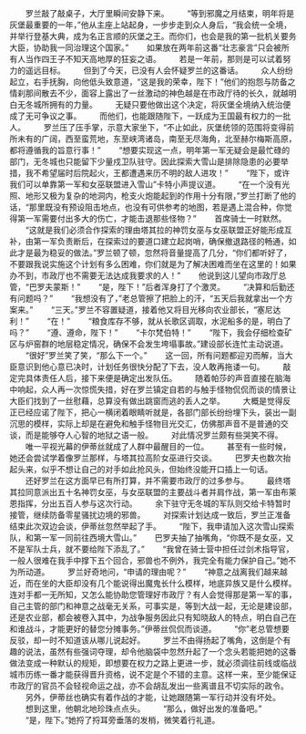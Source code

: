 　　罗兰敲了敲桌子，大厅里瞬间安静下来。
　　“等到邪魔之月结束，明年将是灰堡最重要的一年，”他从主座上站起身，一步步走到众人身后，“我会统一全境，并举行登基大典，成为名正言顺的灰堡之王。而你们，也会是我的第一批机关要务大臣，协助我一同治理这个国家。”
　　如果放在两年前这番“壮志豪言”只会被所有人当作四王子不知天高地厚的狂妄之语。
　　若是一年前，那则是可以试着努力的遥远目标。
　　但到了今天，已没有人会怀疑罗兰的这番话。
　　众人纷纷起立，右手抚胸，向他低头致意道，“这是我的荣幸，陛下！”他们的抱怨与防备之情刹那间散去不少，面容上露出了一丝激动的神色越是在市政厅待的长久，就越明白无冬城所拥有的力量。
　　无疑只要他做出这个决定，将灰堡全境纳入统治便成了无可争议之事。
　　而他们，也能跟随陛下，一跃成为王国最有权力的一批人。
　　罗兰压了压手掌，示意大家坐下，“不止如此，灰堡统领的范围将变得前所未有的广阔，西至蛮荒地，东至峡湾诸岛，南至无尽海角，北至赫尔梅斯高原，都将遵循我的旨意行事！”
　　“想要实现这一点，明年第一军无疑会是最忙碌的部门，无冬城也只能留下少量戍卫队驻守。因此探索大雪山是排除隐患的必要举措，我不希望届时后院起火，王都遭遇来历不明的敌人进攻！”
　　“陛下，或许我们可以单靠第一军和女巫联盟进入雪山”卡特小声提议道。
　　“在一个没有光照、地形又极为复杂的地洞内，枪支火炮能起到的作用十分有限，”罗兰打断了他的话，“那里既没有预设阻击地点，也没有可供参考的地图，若是遇上混合种，你觉得第一军需要付出多大的伤亡，才能击退那些怪物？”
　　首席骑士一时默然。
　　“这就是我们必须合作探索的理由塔其拉的神罚女巫与女巫联盟正好能形成互补，由第一军负责断后，在探索过的要道口建立起岗哨，确保撤退路径的畅通，如此才是最为稳妥的做法。”罗兰顿了顿，忽然将音量提高了几分，“你们都听好了，不要跟我说实施这个计划有多么困难，你们就是为了解决困难而坐在这里的！如果办不到，市政厅也不需要无法达成我要求的人！”
　　他说到这儿望向市政厅总管，“巴罗夫蒙斯！”
　　“是，陛下！”后者浑身打了个激灵。
　　“决算和后勤还有问题吗？”
　　“我想没有了，”老总管擦了把脸上的汗，“五天后我就拿出一个方案来。”
　　“三天。”罗兰不容置疑道，接着他又将目光移向农业部长，“塞尼达利！”
　　“在！”
　　“粮食库存不够，就从长歌区调取，水泥船多的是，明白了吗？”
　　“遵、遵命，陛下！”
　　“卡尔梵伯特！”
　　“陛下，我会仔细检查矿区与炉窑群的地层稳定情况，确保不会发生垮塌事故。”建设部长连忙主动说道。
　　“很好”罗兰笑了笑，“那么下一个。”
　　这一回，所有问题都迎刃而解，当大臣意识到他心意已决时，计划任务很快分配了下去，没人敢再拖诿一句。
　　敲定完具体责任人后，接下来便是确定出发队伍。
　　随着帕莎的声音直接在脑海中响起，众人再一次惊慌失措，好在罗兰镇定自若的与触手怪物侃侃而谈的情景让大臣们找到了一丝慰藉，总算没有做出跳窗而逃的丢人之举。
　　大概是觉得反正已经应诺了陛下，把心一横闭着眼睛听就是，各部门部长纷纷埋下头，装出一副沉思的模样，实际上却是在避免和触手怪物目光交汇，仿佛那声音不是普通的交谈，而是能够夺人心智的地狱之语一般。
　　对此情况罗兰颇有些哭笑不得。
　　唯一平视光幕的伊蒂丝就成了人群中最醒目的一位。
　　甚至有一些时候，她还会尝试学着像罗兰那样，与塔其拉高阶女巫进行交谈。
　　巴罗夫也数次抬起头来，似乎不想让自己的对手如此抢风头，但始终没能开口插上一句话。
　　还好罗兰在这方面早已有所打算，并不需要市政厅的过多参与。
　　最终塔其拉同意派出五十名神罚女巫，与女巫联盟的主要战斗者并肩作战，第一军由布莱恩指挥，分出五百人参与这次行动。
　　余下驻守无冬城的军队则交给卡特暂时接管，继续防备零星骚扰边境的邪兽。
　　对探索计划达成一致后，罗兰正准备结束此次双边会谈，伊蒂丝忽然举起了手。
　　“陛下，我申请加入这次雪山探索队，和第一军一同前往西境大雪山。”
　　巴罗夫抽了抽嘴角，“你既不是女巫，又不是军队士兵，就不要给陛下添乱了。”
　　“我曾在骑士营中担任过剑术指导官，一般人很难在我手中撑下五个回合，邪兽也不例外，我完全有能力保护自己。”她不为所动道。
　　罗兰好奇地问，“申请的理由呢？”
　　“神意之战离我们越来越近，而在坐的大臣却没有几个能说得出魔鬼长什么模样，地底异族又是什么模样。连对手都一无所知，又怎么能协助您管理好市政厅？有人会觉得那是第一军的事，自己主管的部门和神意之战毫无关系，可事实是，等到大战一起，无论是建设部，还是农业部，都会被卷入其中，为战争服务因此只有知晓敌人的特点，明白自己在和谁战斗，才能更好的替您分摊事务。”伊蒂丝侃侃而谈道。
　　“你”老总管想要反驳，却一时不知道该从哪儿说起好。
　　罗兰不由得扬起了嘴角，这倒是个有趣的说法，虽然有些强词夺理，却令他脑袋中忽然升起了一个念头若能把她的这番做法变成一种默认的规矩，即想要在权力之路上更进一步，就必须调往前线或临战城市历练一番才能获得晋升资格，说不定是个不错的主意。这样一来，至少能保证市政厅的官员不会轻视命运之战，亦不会胡乱发出一些离谱且不切实际的政令。
　　另外，伊蒂丝也确实有着作战的才能，让她跟随第一军行动并没有坏处。
　　想到这里，他朝北地珍珠点点头。
　　“那么，做好出发的准备吧。”
　　“是，陛下。”她捋了捋耳旁垂落的发梢，微笑着行礼道。